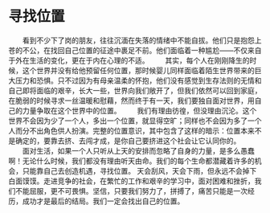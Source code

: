 # 寻找位置
　　看到不少下了岗的朋友，往往沉湎在失落的情绪中不能自拔。他们只是抱怨上苍的不公，在找回自己位置的征途中裹足不前。他们面临着一种尴尬——不仅来自于外在生活的变化，更在于内在心理的不适。 
　　其实，每个人在刚刚降生的时候，这个世界并没有给他预留任何位置，那时候婴儿同样面临着陌生世界带来的巨大压力和恐惧。只不过因为有母亲温柔的怀抱，他们没有感觉到生存法则的无情和自己即将面临的艰辛，长大一些，世界向我们敞开了，但我们依然可以回到家庭，在脆弱的时候寻求一丝温暖和慰藉，然而终于有一天，我们要独自面对世界，用自己的力量争取在这个世界中的位置。 
　　我们有理由彷徨，但没理由沉沦。这个世界不会因为少了一个人，多出一个位置，就显得空旷；同样也不会因为多了一个人而分不出角色供人扮演。完整的位置意识，其中包含了这样的暗示：位置本来不是确定的，要靠去挤、去闯才成，是你自己要挤进这个社会让它认同你的。 
　　面对生活，如果一个人只听从上天的安排而忽略了自身的力量，是多么愚蠢啊！无论什么时候，我们都没有理由听天由命。我们的每个生命都潜藏着许多的机会，只能靠自己去创造机遇，寻找位置。 
天会刮风，天会下雨，但永远不会掉下白面馍馍。走进竞争的社会，在繁忙的工作和艰辛的学习中，面对困难和挫折，我们不能屈服，更不可畏惧。坚信，只要我们努力了，拼搏了，痛苦只能是一次经历，成功才是最后的结局。我们一定会找出自己的位置。
 